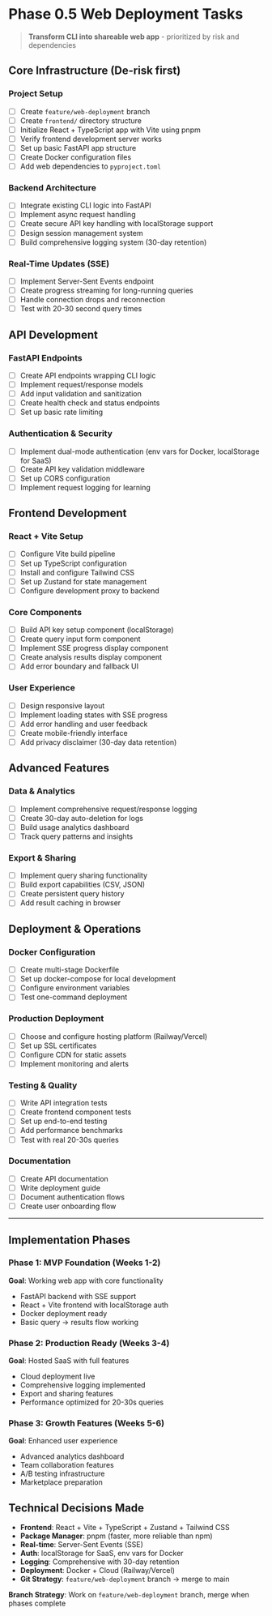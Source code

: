 # Phase 0.5 Web Deployment Tasks

> **Transform CLI into shareable web app** - prioritized by risk and dependencies

## Core Infrastructure (De-risk first)

### Project Setup
- [ ] Create `feature/web-deployment` branch
- [ ] Create `frontend/` directory structure
- [ ] Initialize React + TypeScript app with Vite using pnpm
- [ ] Verify frontend development server works
- [ ] Set up basic FastAPI app structure
- [ ] Create Docker configuration files
- [ ] Add web dependencies to `pyproject.toml`

### Backend Architecture
- [ ] Integrate existing CLI logic into FastAPI
- [ ] Implement async request handling
- [ ] Create secure API key handling with localStorage support
- [ ] Design session management system
- [ ] Build comprehensive logging system (30-day retention)

### Real-Time Updates (SSE)
- [ ] Implement Server-Sent Events endpoint
- [ ] Create progress streaming for long-running queries
- [ ] Handle connection drops and reconnection
- [ ] Test with 20-30 second query times

## API Development

### FastAPI Endpoints
- [ ] Create API endpoints wrapping CLI logic
- [ ] Implement request/response models
- [ ] Add input validation and sanitization
- [ ] Create health check and status endpoints
- [ ] Set up basic rate limiting

### Authentication & Security
- [ ] Implement dual-mode authentication (env vars for Docker, localStorage for SaaS)
- [ ] Create API key validation middleware
- [ ] Set up CORS configuration
- [ ] Implement request logging for learning

## Frontend Development

### React + Vite Setup
- [ ] Configure Vite build pipeline
- [ ] Set up TypeScript configuration
- [ ] Install and configure Tailwind CSS
- [ ] Set up Zustand for state management
- [ ] Configure development proxy to backend

### Core Components
- [ ] Build API key setup component (localStorage)
- [ ] Create query input form component
- [ ] Implement SSE progress display component
- [ ] Create analysis results display component
- [ ] Add error boundary and fallback UI

### User Experience
- [ ] Design responsive layout
- [ ] Implement loading states with SSE progress
- [ ] Add error handling and user feedback
- [ ] Create mobile-friendly interface
- [ ] Add privacy disclaimer (30-day data retention)

## Advanced Features

### Data & Analytics
- [ ] Implement comprehensive request/response logging
- [ ] Create 30-day auto-deletion for logs
- [ ] Build usage analytics dashboard
- [ ] Track query patterns and insights

### Export & Sharing
- [ ] Implement query sharing functionality
- [ ] Build export capabilities (CSV, JSON)
- [ ] Create persistent query history
- [ ] Add result caching in browser

## Deployment & Operations

### Docker Configuration
- [ ] Create multi-stage Dockerfile
- [ ] Set up docker-compose for local development
- [ ] Configure environment variables
- [ ] Test one-command deployment

### Production Deployment
- [ ] Choose and configure hosting platform (Railway/Vercel)
- [ ] Set up SSL certificates
- [ ] Configure CDN for static assets
- [ ] Implement monitoring and alerts

### Testing & Quality
- [ ] Write API integration tests
- [ ] Create frontend component tests
- [ ] Set up end-to-end testing
- [ ] Add performance benchmarks
- [ ] Test with real 20-30s queries

### Documentation
- [ ] Create API documentation
- [ ] Write deployment guide
- [ ] Document authentication flows
- [ ] Create user onboarding flow

---

## Implementation Phases

### Phase 1: MVP Foundation (Weeks 1-2)
**Goal**: Working web app with core functionality
- FastAPI backend with SSE support
- React + Vite frontend with localStorage auth
- Docker deployment ready
- Basic query → results flow working

### Phase 2: Production Ready (Weeks 3-4)  
**Goal**: Hosted SaaS with full features
- Cloud deployment live
- Comprehensive logging implemented
- Export and sharing features
- Performance optimized for 20-30s queries

### Phase 3: Growth Features (Weeks 5-6)
**Goal**: Enhanced user experience
- Advanced analytics dashboard
- Team collaboration features
- A/B testing infrastructure
- Marketplace preparation

## Technical Decisions Made

- **Frontend**: React + Vite + TypeScript + Zustand + Tailwind CSS
- **Package Manager**: pnpm (faster, more reliable than npm)
- **Real-time**: Server-Sent Events (SSE)
- **Auth**: localStorage for SaaS, env vars for Docker
- **Logging**: Comprehensive with 30-day retention
- **Deployment**: Docker + Cloud (Railway/Vercel)
- **Git Strategy**: `feature/web-deployment` branch → merge to main

**Branch Strategy**: Work on `feature/web-deployment` branch, merge when phases complete
